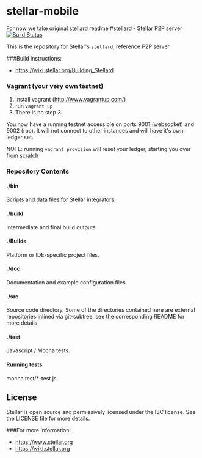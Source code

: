 stellar-mobile
==============
For now  we take original stellard readme
#stellard - Stellar P2P server
[![Build Status](https://travis-ci.org/stellar/stellard.svg?branch=master)](https://travis-ci.org/stellar/stellard)

This is the repository for Stellar's `stellard`, reference P2P server.

###Build instructions:
* https://wiki.stellar.org/Building_Stellard

### Vagrant (your very own testnet)

1.  Install vagrant (http://www.vagrantup.com/)
2.  run `vagrant up`
3.  There is no step 3.

You now have a running testnet accessible on ports 9001 (websocket) and 9002 (rpc).  It will not connect to other instances and will have it's own ledger set.

NOTE: running `vagrant provision` will reset your ledger, starting you over from scratch

### Repository Contents

#### ./bin
Scripts and data files for Stellar integrators.

#### ./build
Intermediate and final build outputs.

#### ./Builds
Platform or IDE-specific project files.

#### ./doc
Documentation and example configuration files.

#### ./src
Source code directory. Some of the directories contained here are
external repositories inlined via git-subtree, see the corresponding
README for more details.

#### ./test
Javascript / Mocha tests.

#### Running tests
mocha test/*-test.js


## License
Stellar is open source and permissively licensed under the ISC license. See the
LICENSE file for more details.

###For more information:
* https://www.stellar.org
* https://wiki.stellar.org
